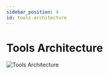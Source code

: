 ```yaml
---
sidebar_position: 4
id: tools-architecture
---
```


# Tools Architecture

![Tools Architecture](https://superagi.com/wp-content/uploads/2023/06/Tool-Architecture.png)
